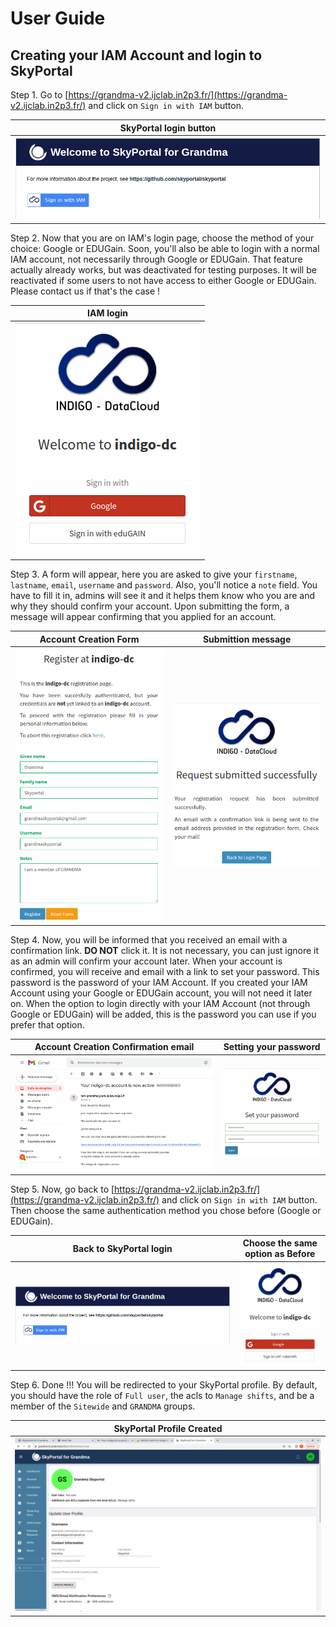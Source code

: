 # User Guide

## Creating your IAM Account and login to SkyPortal

Step 1. Go to [https://grandma-v2.ijclab.in2p3.fr/](https://grandma-v2.ijclab.in2p3.fr/) and click on `Sign in with IAM` button.

SkyPortal login button            |
:-------------------------:|
![](./img/1.png)  |

Step 2. Now that you are on IAM's login page, choose the method of your choice: Google or EDUGain. Soon, you'll also be able to login with a normal IAM account, not necessarily through Google or EDUGain. That feature actually already works, but was deactivated for testing purposes. It will be reactivated if some users to not have access to either Google or EDUGain. Please contact us if that's the case !

IAM login             |
:-------------------------:|
![](./img/2.png)  |

Step 3. A form will appear, here you are asked to give your `firstname`, `lastname`, `email`, `username` and `password`. Also, you'll notice a `note` field. You have to fill it in, admins will see it and it helps them know who you are and why they should confirm your account. Upon submitting the form, a message will appear confirming that you applied for an account.

Account Creation Form             |  Submittion message
:-------------------------:|:-------------------------:
![](./img/3.png)  |  ![](./img/4.png)

Step 4. Now, you will be informed that you received an email with a confirmation link. **DO NOT** click it. It is not necessary, you can just ignore it as an admin will confirm your account later.
When your account is confirmed, you will receive and email with a link to set your password.
This password is the password of your IAM Account. If you created your IAM Account using your Google or EDUGain account, you will not need it later on. When the option to login directly with your IAM Account (not through Google or EDUGain) will be added, this is the password you can use if you prefer that option.

Account Creation Confirmation email             |  Setting your password
:-------------------------:|:-------------------------:
![](./img/5.png)  |  ![](./img/6.png)



Step 5. Now, go back to [https://grandma-v2.ijclab.in2p3.fr/](https://grandma-v2.ijclab.in2p3.fr/) and click on `Sign in with IAM` button. Then choose the same authentication method you chose before (Google or EDUGain).

Back to SkyPortal login             |  Choose the same option as Before
:-------------------------:|:-------------------------:
![](./img/1.png)  |  ![](./img/2.png)

Step 6. Done !!! You will be redirected to your SkyPortal profile. By default, you should have the role of `Full user`, the acls to `Manage shifts`, and be a member of the `Sitewide` and `GRANDMA` groups.

SkyPortal Profile Created             |
:-------------------------:|
![](./img/7.png)  |
